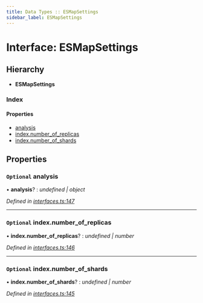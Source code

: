 ```yaml
---
title: Data Types :: ESMapSettings
sidebar_label: ESMapSettings
---
```


# Interface: ESMapSettings

## Hierarchy

* **ESMapSettings**

### Index

#### Properties

* [analysis](esmapsettings.md#optional-analysis)
* [index.number_of_replicas](esmapsettings.md#optional-index.number_of_replicas)
* [index.number_of_shards](esmapsettings.md#optional-index.number_of_shards)

## Properties

### `Optional` analysis

• **analysis**? : *undefined | object*

*Defined in [interfaces.ts:147](https://github.com/terascope/teraslice/blob/b0f73ab9/packages/data-types/src/interfaces.ts#L147)*

___

### `Optional` index.number_of_replicas

• **index.number_of_replicas**? : *undefined | number*

*Defined in [interfaces.ts:146](https://github.com/terascope/teraslice/blob/b0f73ab9/packages/data-types/src/interfaces.ts#L146)*

___

### `Optional` index.number_of_shards

• **index.number_of_shards**? : *undefined | number*

*Defined in [interfaces.ts:145](https://github.com/terascope/teraslice/blob/b0f73ab9/packages/data-types/src/interfaces.ts#L145)*

